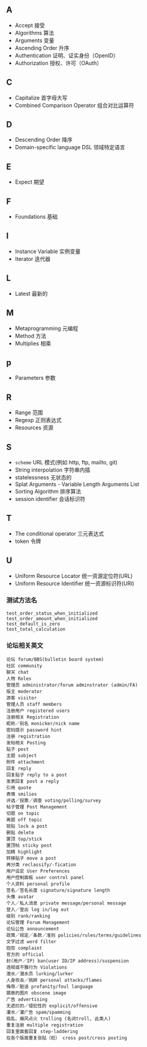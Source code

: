 ## A

* Accept 接受
* Algorithms 算法
* Arguments 变量
* Ascending Order 升序
* Authentication 证明、证实身份（OpenID）
* Authorization 授权、许可（OAuth）

## C

* Capitalize 首字母大写
* Combined Comparison Operator 组合对比运算符

## D

* Descending Order 降序
* Domain-specific language DSL 领域特定语言

## E

* Expect 期望

## F

* Foundations 基础

## I

* Instance Variable 实例变量
* Iterator 迭代器

## L

* Latest 最新的

## M

* Metaprogramming 元编程
* Method 方法
* Multiplies 相乘

## p

* Parameters 参数

## R

* Range 范围
* Regexp 正则表达式
* Resources 资源

## S

* ```scheme``` URL 模式(例如 http, ftp, mailto, git)
* String interpolation 字符串内插
* statelessness 无状态的
* Splat Arguments - Variable Length Arguments List
* Sorting Algorithm 排序算法
* session identifier 会话标识符

## T

* The conditional operator 三元表达式
* token 令牌


## U

* Uniform Resource Locator 统一资源定位符(URL)
* Uniform Resource Identifier 统一资源标识符(URI)

### 测试方法名

```
test_order_status_when_initialized
test_order_amount_when_initialized
test_default_is_zero
test_total_calculation
```


### 论坛相关英文

```
论坛 forum/BBS(bulletin board system)
社区 community
聊天 chat
人物 Roles
管理员 administrator/forum adminstrator (admin/FA)
版主 moderator
游客 visitor
管理人员 staff members
注册用户 registered users
注册相关 Registration
昵称／别名 monicker/nick name
密码提示 password hint
注册 registration
发帖相关 Posting
贴子 post
主题 subject
附件 attachment
回复 reply
回复贴子 reply to a post
发表回复 post a reply
引用 quote
表情 smilies
评选／投票／调查 voting/polling/survey
帖子管理 Post Management
切题 on topic
离题 off topic
锁贴 lock a post
删贴 delete
置顶 top/stick
置顶帖 sticky post
加精 highlight
转移贴子 move a post
再分类 reclassify/-fication
用户设定 User Preferences
用户控制面板 user control panel
个人资料 personal profile
签名／签名长度 signature/signature length
头像 avatar
个人／私人消息 private message/personal message
登入／登出 log in/log out
级别 rank/ranking
论坛管理 Forum Management
论坛公告 announcement
政策／规定／条款／准则 policies/rules/terms/guidelines
文字过滤 word filter
抱怨 complaint
官方的 official
封(用户／IP) ban(user ID/IP address)/suspension
违规或不雅行为 Violations
潜水／潜水员 lurking/lurker
人身攻击／挑衅 personal attacks/flames
侮辱／脏话 profanity/foul language
猥亵的图片 obscene image
广告 advertising
无遮拦的／侵犯性的 explicit/offensive
灌水／灌广告 spam/spamming
捣乱、煽风点火 trolling (名词troll, 此类人)
重复注册 multiple registration
回复里面套回复 step-laddering
在各个版面重复张贴（贬） cross post/cross posting
```
